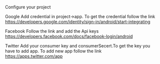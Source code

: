 Configure your project 

Google
Add credential in project->app. To get the credential follow the link
https://developers.google.com/identity/sign-in/android/start-integrating

Facebook
Follow the link and add the Api keys
https://developers.facebook.com/docs/facebook-login/android

Twitter
Add your consumer key and consumerSecert.To get the key you have to add app.
To add new app follow the link
https://apps.twitter.com/app
